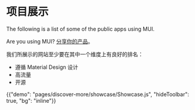 # 项目展示

<p class="description">The following is a list of some of the public apps using MUI.</p>

Are you using MUI? [分享你的产品](https://github.com/mui-org/material-ui/issues/22426)。

我们所展示的网站至少要在其中一个维度上有良好的排名：

- 遵循 Material Design 设计
- 高流量
- 开源

{{"demo": "pages/discover-more/showcase/Showcase.js", "hideToolbar": true, "bg": "inline"}}

